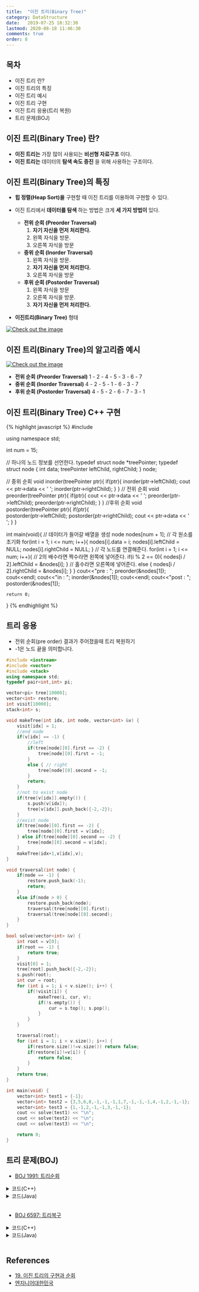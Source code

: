 ```yaml
---
title:  "이진 트리(Binary Tree)"
category: DataStructure
date:   2019-07-25 18:32:30
lastmod: 2020-08-18 11:46:30
comments: true
order: 8
---
```


## 목차
* 이진 트리 란?
* 이진 트리의 특징
* 이진 트리 예시
* 이진 트리 구현
* 이진 트리 응용(트리 복원)
* 트리 문제(BOJ)

## 이진 트리(Binary Tree) 란?
* __이진 트리는__ 가장 많이 사용되는 __비선형 자료구조__ 이다.
* __이진 트리는__ 데이터의 __탐색 속도 증진__ 을 위해 사용하는 구조이다.

## 이진 트리(Binary Tree)의 특징
* __힙 정렬(Heap Sort)을__ 구현할 때 이진 트리를 이용하여 구현할 수 있다.
* 이진 트리에서 __데이터를 탐색__ 하는 방법은 크게 __세 가지 방법이__ 있다.
  * __전위 순회 (Preorder Traversal)__
	1. __자기 자신을 먼저 처리한다.__
	2. 왼쪽 자식을 방문.
	3. 오른쪽 자식을 방문
  * __중위 순회 (Inorder Traversal)__
  	1. 왼쪽 자식을 방문.
	2. __자기 자신을 먼저 처리한다.__
	3. 오른쪽 자식을 방문
  * __후위 순회 (Postorder Traversal)__
	1. 왼쪽 자식을 방문
	2. 오른쪽 자식을 방문.
	3. __자기 자신을 먼저 처리한다.__


* __이진트리(Binary Tree)__ 형태

<a href="{{ site.baseurl }}{{ site.datastructure_img }}/binarytreeshape.JPG" data-lightbox="falcon9-large" data-title="Check out the image">
  <img src="{{ site.baseurl }}{{ site.datastructure_img }}/binarytreeshape.JPG" title="Check out the image">
</a>

## 이진 트리(Binary Tree)의 알고리즘 예시
<a href="{{ site.baseurl }}{{ site.datastructure_img }}/binarytree.JPG" data-lightbox="falcon9-large" data-title="Check out the image">
  <img src="{{ site.baseurl }}{{ site.datastructure_img }}/binarytree.JPG" title="Check out the image">
</a>

* __전위 순회 (Preorder Traversal)__
1 - 2 - 4 - 5 - 3 - 6 - 7
* __중위 순회 (Inorder Traversal)__
4 - 2 - 5 - 1 - 6 - 3 - 7
* __후위 순회 (Postorder Traversal)__
4 - 5 - 2 - 6 - 7 - 3 - 1


## 이진 트리(Binary Tree) C++ 구현

{% highlight javascript %}
#include <iostream>

using namespace std;

int num = 15;

// 하나의 노드 정보를 선언한다.
typedef struct node *treePointer;
typedef struct node {
	int data;
	treePointer leftChild, rightChild;
} node;

// 중위 순회
void inorder(treePointer ptr){
	if(ptr){
		inorder(ptr->leftChild);
		cout << ptr->data << ' ';
		inorder(ptr->rightChild);
	}
}
// 전위 순회 
void preorder(treePointer ptr){
	if(ptr){
		cout << ptr->data << ' ';
		preorder(ptr->leftChild);
		preorder(ptr->rightChild);
	}
}
//후위 순회 
void postorder(treePointer ptr){
	if(ptr){	
		postorder(ptr->leftChild);
		postorder(ptr->rightChild);
		cout << ptr->data << ' ';
	}
}

int main(void){
	// 데이터가 들어갈 배열을 생성 
	node nodes[num + 1];
	// 각 원소를 초기화 
	for(int i = 1; i <= num; i++){
		nodes[i].data = i;
		nodes[i].leftChild = NULL;
		nodes[i].rightChild = NULL;
	}
	// 각 노드를 연결해준다. 
	for(int i = 1; i <= num; i++){
		// 2의 배수라면 짝수라면 왼쪽에 넣어준다. 
		if(i % 2 == 0){
			nodes[i / 2].leftChild = &nodes[i];
		}
		// 홀수라면 오른쪽에 넣어준다.
		else {
			nodes[i / 2].rightChild = &nodes[i];
		}
	}
	cout<<"pre : ";
	preorder(&nodes[1]);
	cout<<endl;
	cout<<"in : ";
	inorder(&nodes[1]);
	cout<<endl;
	cout<<"post : ";
	postorder(&nodes[1]); 
	
	return 0;
}
{% endhighlight %}


## 트리 응용
* 전위 순회(pre order) 결과가 주어졌을때 트리 복원하기
* -1은 노드 끝을 의미합니다.

```cpp
#include <iostream>
#include <vector>
#include <stack>
using namespace std;
typedef pair<int,int> pi;

vector<pi> tree[10000];
vector<int> restore;
int visit[10000];
stack<int> s;

void makeTree(int idx, int node, vector<int> &v) {
    visit[idx] = 1;
    //end node
    if(v[idx] == -1) {
        //left
        if(tree[node][0].first == -2) {
            tree[node][0].first = -1;
        } 
        else { // right
            tree[node][0].second = -1;
        }
        return;
    }
    //not to exist node
    if(tree[v[idx]].empty()) {
        s.push(v[idx]);
        tree[v[idx]].push_back({-2,-2});
    }
    //exist node
    if(tree[node][0].first == -2) {
        tree[node][0].first = v[idx];
    } else if(tree[node][0].second == -2) {
        tree[node][0].second = v[idx];
    }
    makeTree(idx+1,v[idx],v);
}

void traversal(int node) {
    if(node == -1) {
        restore.push_back(-1);
        return;
    }
    else if(node > 0) {
        restore.push_back(node);
        traversal(tree[node][0].first);
        traversal(tree[node][0].second);
    }
}

bool solve(vector<int> &v) {
    int root = v[0];
    if(root == -1) {
        return true;
    }
    visit[0] = 1;
    tree[root].push_back({-2,-2});
    s.push(root);
    int cur = root;
    for (int i = 1; i < v.size(); i++) {
        if(!visit[i]) {
            makeTree(i, cur, v);
            if(!s.empty()) {
                cur = s.top(); s.pop();
            }
        }
    }

    traversal(root);
    for (int i = 1; i < v.size(); i++) {
        if(restore.size()!=v.size()) return false;
        if(restore[i]!=v[i]) {
            return false;
        }
    }
    return true;
}

int main(void) {
    vector<int> test1 = {-1};
    vector<int> test2 = {3,5,6,8,-1,-1,-1,1,7,-1,-1,-1,4,-1,2,-1,-1};
    vector<int> test3 = {1,-1,2,-1,-1,3,-1,-1};
    cout << solve(test1) << "\n";
    cout << solve(test2) << "\n";
    cout << solve(test3) << "\n";

    return 0;
}
```

## 트리 문제(BOJ)
* [BOJ 1991: 트리순회](https://www.acmicpc.net/problem/1991)
<details><summary>코드(C++)</summary>

{% highlight javascript %}
#include <bits/stdc++.h>
using namespace std;

struct Node {
    char data;
    Node* left;
    Node* right;
    //생성자
    Node(char data) {
        this->data = data;
        this->left = NULL;
        this->right = NULL;
    }
};

typedef struct Tree {
    Node* root;
    //생성자
    Tree() {
        root = NULL;
    }
    //노드 생성
    void nodeInsert(char data, char left, char right) {
        if(root == NULL) {
            if(data != '.') root = new Node(data);
            if(left != '.') root->left = new Node(left);
            if(right != '.') root->right = new Node(right);
        } else {
            nodeSearch(root, data, left, right);
        }
    }
    //노드 찾기
    void nodeSearch(Node* root, char data, char left, char right) {
        if(root == NULL) return;
        else if(root->data == data) {
            if(left != '.') root->left = new Node(left);
            if(right != '.') root->right = new Node(right);
        } else {
            nodeSearch(root->left, data, left, right);
            nodeSearch(root->right, data, left, right);
        }
    }
} Tree;

void pre(Node* root) {
    cout << root->data;
    if(root->left != NULL) pre(root->left);
    if(root->right != NULL) pre(root->right);
}
void in(Node* root) {
    if(root->left != NULL) in(root->left);
    cout << root->data;
    if(root->right != NULL) in(root->right);
}
void post(Node* root) {
    if(root->left != NULL) post(root->left);
    if(root->right != NULL) post(root->right);
    cout << root->data;
}

int main() {
    cin.tie(nullptr);
    ios::sync_with_stdio(false);
    
    int n;
    cin >> n;
    Tree tree;
    for (int i = 0; i < n; i++) {
        char data, left, right;
        cin >> data >> left >> right;
        tree.nodeInsert(data, left, right);
    }
    
    pre(tree.root);cout<<"\n";
    in(tree.root);cout<<"\n";
    post(tree.root);
    
    return 0;
}
{% endhighlight %}

</details>


<details><summary>코드(Java)</summary>

{% highlight javascript %}
import java.io.BufferedReader;
import java.io.IOException;
import java.io.InputStreamReader;
import java.util.*;

class Node {
    char data;
    Node left, right;
    public Node(char data) {
        this.data = data;
    }
}
class Tree {
    Node root;
    public void nodeInsert(char data, char left, char right) {
        if(root == null) {
            if(data != '.') root = new Node(data);
            if(left != '.') root.left = new Node(left);
            if(right != '.') root.right = new Node(right);
        } else {
            nodeSearch(root, data, left, right);
        }
    }
    public void nodeSearch(Node root, char data, char left, char right) {
        if(root == null) return;
        else if(root.data == data) {
            if(left != '.') root.left = new Node(left);
            if(right != '.') root.right = new Node(right);
        } else {
            nodeSearch(root.left, data, left, right);
            nodeSearch(root.right, data, left, right);
        }
    }
    public void pre(Node root) {
        System.out.print(root.data);
        if(root.left != null) pre(root.left);
        if(root.right != null) pre(root.right);
    }
    public void in(Node root) {
        if(root.left != null) in(root.left);
        System.out.print(root.data);
        if(root.right != null) in(root.right);
    }
    public void post(Node root) {
        if(root.left != null) post(root.left);
        if(root.right != null) post(root.right);
        System.out.print(root.data);

    }
}
public class boj1991 {
    public static void main(String args[]) throws IOException {
        BufferedReader bf = new BufferedReader(new InputStreamReader(System.in));
        
        int n = Integer.parseInt(bf.readLine());
        Tree tree = new Tree();
        for (int i = 0; i < n; i++) {
            char str[] = bf.readLine().replace(" ", "").toCharArray();
            tree.nodeInsert(str[0], str[1], str[2]);
        }

        tree.pre(tree.root);
        System.out.println();
        tree.in(tree.root);
        System.out.println();
        tree.post(tree.root);
        System.out.println();
        bf.close();
    }
}
{% endhighlight %}

</details>
<br/>

* [BOJ 6597: 트리복구](https://www.acmicpc.net/problem/6597)
<details><summary>코드(C++)</summary>

{% highlight javascript %}
#include <bits/stdc++.h>
using namespace std;

void postOrder(string pre, string in) {
    if(!pre.length()) return;

    int n = pre.size();
    char root = pre[0];
    int left = find(in.begin(),in.end(),root) - in.begin();
    int right = n - left - 1;
    postOrder(pre.substr(1,left), in.substr(0,left));
    postOrder(pre.substr(left+1,n), in.substr(left+1,n));
    cout << root;
}

int main() {
    cin.tie(nullptr);
    ios::sync_with_stdio(false);

    while (!cin.eof()) {
        string in, pre;
        cin >> pre >> in;

        postOrder(pre, in);
        cout << "\n";
    }
    return 0;
}
{% endhighlight %}

</details>

<details><summary>코드(Java)</summary>

{% highlight javascript %}
import java.util.*;
class Tree {
    class Node {
        char data;
        Node left, right;
        Node(char data) {
            this.data = data;
        }
    }
    Node root;
    static int pIndex = 0;
    public void buildTreeByInPre(char in[], char pre[]) {
        pIndex = 0;
        root = buildTreeByInPre(in, pre, 0, in.length - 1);
    }

    private Node buildTreeByInPre(char[] in, char[] pre, int start, int end) {
        if(start > end) return null;
        Node node = new Node(pre[pIndex++]);
        if(start == end) return node;
        int mid = search(in, start, end, node.data);
        node.left = buildTreeByInPre(in, pre, start, mid-1);
        node.right = buildTreeByInPre(in, pre, mid+1, end);
        return node;
    }
    private int search(char[] in, int start, int end, char data) {
        int i = 0;
        for (i = start; i <= end; i++) {
            if(in[i] == data) return i;
        }
        return i;
    }
    public void printInorder(Node node) {
        if(node == null) return;
        printInorder(node.left);
        printInorder(node.right);
        System.out.print(node.data);
    }
    
}
public class Main {

    public static void main(String args[]) {  
        Scanner sc = new Scanner(System.in);
        while(sc.hasNextLine()) {
            String str = sc.nextLine();
            String inpre[] = str.split(" ");
            Tree tree = new Tree();
            char pre[] = new char[inpre[0].length()];
            char in[] = new char[inpre[1].length()];
            for (int i = 0; i < inpre[0].length(); i++) {
                pre[i] = inpre[0].charAt(i);
            }
            for (int i = 0; i < inpre[1].length(); i++) {
                in[i] = inpre[1].charAt(i);
            }
            tree.buildTreeByInPre(in, pre);
            tree.printInorder(tree.root);
            System.out.print("\n");
        }
        sc.close();
    }
}
{% endhighlight %}

</details>

<br/>

## References
* [19. 이진 트리의 구현과 순회](https://blog.naver.com/ndb796/221233560789)
* [엔지니어대한민국](https://www.youtube.com/watch?v=kGdnFfi2uz8)